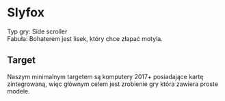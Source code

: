 # Slyfox
Typ gry: Side scroller\
Fabuła: Bohaterem jest lisek, który chce złapać motyla.

## Target
Naszym minimalnym targetem są komputery 2017+ posiadające kartę zintegrowaną, więc głównym celem jest zrobienie gry która zawiera proste modele.